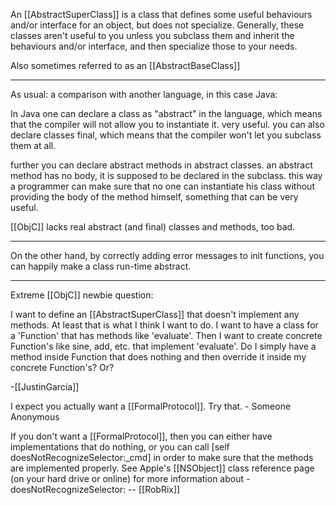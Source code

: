 

An [[AbstractSuperClass]] is a class that defines some useful behaviours and/or interface for an object, but does not specialize. Generally, these classes aren't useful to you unless you subclass them and inherit the behaviours and/or interface, and then specialize those to your needs.

Also sometimes referred to as an [[AbstractBaseClass]]

----

As usual: a comparison with another language, in this case Java:

In Java one can declare a class as "abstract" in the language, which means that the compiler will not allow you to instantiate it. very useful. you can also declare classes final, which means that the compiler won't let you subclass them at all.

further you can declare abstract methods in abstract classes. an abstract method has no body, it is supposed to be declared in the subclass. this way a programmer can make sure that no one can instantiate his class without providing the body of the method himself, something that can be very useful.

[[ObjC]] lacks real abstract (and final) classes and methods, too bad. 

----

On the other hand, by correctly adding error messages to init functions, you can happily make a class run-time abstract.

----

Extreme [[ObjC]] newbie question:

I want to define an [[AbstractSuperClass]] that doesn't implement any methods.  At least that is what I think I want to do.  I want to have a class for a 'Function' that has methods like 'evaluate'. Then I want to create concrete Function's like sine, add, etc. that implement 'evaluate'.  Do I simply have a method inside Function that does nothing and then override it inside my concrete Function's?  Or?

-[[JustinGarcia]]

I expect you actually want a [[FormalProtocol]]. Try that. - Someone Anonymous

If you don't want a [[FormalProtocol]], then you can either have implementations that do nothing, or you can call [self doesNotRecognizeSelector:_cmd] in order to make sure that the methods are implemented properly. See Apple's [[NSObject]] class reference page (on your hard drive or online) for more information about -doesNotRecognizeSelector: -- [[RobRix]]